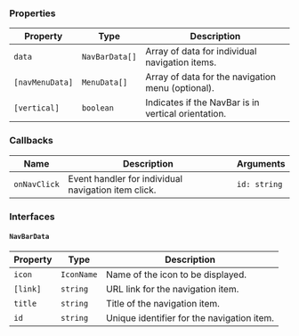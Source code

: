 ### Properties

| Property        | Type           | Description                                         |
| --------------- | -------------- | --------------------------------------------------- |
| `data`          | `NavBarData[]` | Array of data for individual navigation items.      |
| `[navMenuData]` | `MenuData[]`   | Array of data for the navigation menu (optional).   |
| `[vertical]`    | `boolean`      | Indicates if the NavBar is in vertical orientation. |

### Callbacks

| Name         | Description                                         | Arguments    |
| ------------ | --------------------------------------------------- | ------------ |
| `onNavClick` | Event handler for individual navigation item click. | `id: string` |

### Interfaces

#### `NavBarData`

| Property | Type       | Description                                |
| -------- | ---------- | ------------------------------------------ |
| `icon`   | `IconName` | Name of the icon to be displayed.          |
| `[link]` | `string`   | URL link for the navigation item.          |
| `title`  | `string`   | Title of the navigation item.              |
| `id`     | `string`   | Unique identifier for the navigation item. |
